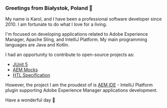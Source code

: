 ### Greetings from Białystok, Poland 👋

My name is Karol, and I have been a professional software developer since 2010. I am fortunate to do what I love for a living.

I'm focused on developing applications related to Adobe Experience Manager, Apache Sling, and IntelliJ Platform. My main programming languages are Java and Kotlin.

I had an opportunity to contribute to open-source projects as:

- [JUnit 5](https://junit.org/junit5/)
- [AEM Mocks](https://wcm.io/testing/aem-mock/)
- [HTL Specification](https://github.com/adobe/htl-spec)

However, the project I am the proudest of is [AEM IDE](https://aemide.com) - IntelliJ Platform plugin supporting Adobe Experience Manager applications development.

Have a wonderful day 🤩
